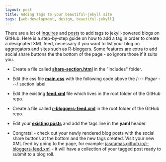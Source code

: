 ```yaml
---
layout: post
title: Adding Tags to your beautiful-jekyll site
tags: [web-development, design, beautiful-jekyll]
---
```



There are a lot of [inquires](http://pavdmyt.com/how-to-implement-tags-at-jekyll-website/) and [posts](http://charliepark.org/tags-in-jekyll/) to add tags to jekyll-powered blogs on GitHub. Here is a step-by-step guide on how to add a tag in order to create a designated XML feed, necessary if you want to list your blog on aggregators and sites such as [R-bloggers](https://www.r-bloggers.com/). Some features are extra to add social share buttons the the bottom of the page - so ignore those if it suits you.

* Create a file called [**share-section.html**](https://github.com/jasdumas/jasdumas.github.io/commit/ed3a57afefade4f4f9cb3b5a07131d7c242115ab) in the "includes" folder.

* Edit the css file [**main.css**](https://github.com/jasdumas/jasdumas.github.io/commit/0ca9565367b599b2dab52063330589b317eaecfa) with the following code above the /*--- Pager ---*/ section label.

* Edit the existing [**feed.xml**](https://github.com/jasdumas/jasdumas.github.io/commit/83e0f736fce52aae3579d80bb538a1069d206c29) file which lives in the root folder of the GitHub repo.

* Create a file called [**r-bloggers-feed.xml**](https://github.com/jasdumas/jasdumas.github.io/commit/e87046a8b50ce06850b44ecf7273fa5d8b95d9cd) in the root folder of the GitHub repo.

* Edit your [**existing posts**](https://github.com/jasdumas/jasdumas.github.io/commit/a5f94ab9118b3af1bde8d01fc331b9445c2ce08a) and add the tags line in the **yaml** header.

* Congrats! - check out your newly rendered blog posts with the social share buttons at the bottom and the new tags created. Visit your new XML feed by going to the page, for example: [jasdumas.github.io/r-bloggers-feed.xml](http://jasdumas.github.io/r-bloggers-feed.xml) - it will have a collection of your tagged post ready to submit to a blog roll.
